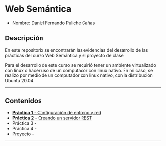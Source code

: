 # Web Semántica

- Nombre: Daniel Fernando Puliche Cañas

## Descripción

En este repositorio se encontrarán las evidencias del desarrollo de las prácticas del curso Web Semántica y el proyecto de clase.

Para el desarrollo de este curso se requirió tener un ambiente virtualizado con linux o hacer uso de un computador con linux nativo. En mi caso, se realizo por medio de un computador con linux nativo, con la distribución Ubuntu 20.04.

___

## Contenidos

* [**Práctica 1** - Configuración de entorno y red](./practica01/)
* [**Práctica 2** - Creando un servidor REST](./practica02/)
* Práctica 3 -
* Práctica 4 - 
* Proyecto - 

___